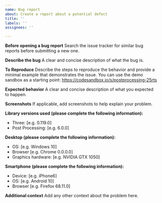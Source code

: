 ```yaml
---
name: Bug report
about: Create a report about a potential defect
title: ''
labels: ''
assignees: ''

---
```


**Before opening a bug report**
Search the issue tracker for similar bug reports before submitting a new one.

**Describe the bug**
A clear and concise description of what the bug is.

**To Reproduce**
Describe the steps to reproduce the behavior and provide a minimal example that demonstrates the issue. You can use the demo sandbox as a starting point: https://codesandbox.io/s/postprocessing-25rts


**Expected behavior**
A clear and concise description of what you expected to happen.

**Screenshots**
If applicable, add screenshots to help explain your problem.

**Library versions used (please complete the following information):**
  - Three: [e.g. 0.119.0]
  - Post Processing: [e.g. 6.0.0]

**Desktop (please complete the following information):**
 - OS: [e.g. Windows 10]
 - Browser [e.g. Chrome 0.0.0.0]
 - Graphics hardware: [e.g. NVIDIA GTX 1050]

**Smartphone (please complete the following information):**
 - Device: [e.g. iPhone6]
 - OS: [e.g. Android 10]
 - Browser [e.g. Firefox 68.11.0]

**Additional context**
Add any other context about the problem here.
